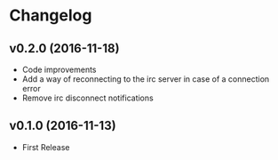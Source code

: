 # Changelog

## v0.2.0 (2016-11-18)

- Code improvements
- Add a way of reconnecting to the irc server in case of a connection error
- Remove irc disconnect notifications

## v0.1.0 (2016-11-13)

- First Release
